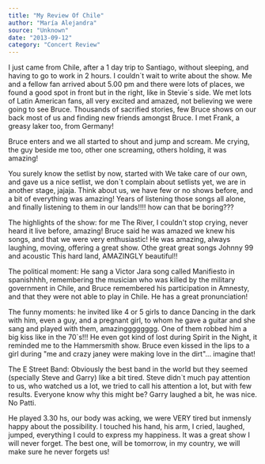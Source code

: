 ```yaml
---
title: "My Review Of Chile"
author: "María Alejandra"
source: "Unknown"
date: "2013-09-12"
category: "Concert Review"
---
```


I just came from Chile, after a 1 day trip to Santiago, without sleeping, and having to go to work in 2 hours. I couldn´t wait to write about the show. Me and a fellow fan arrived about 5.00 pm and there were lots of places, we found a good spot in front but in the right, like in Stevie´s side. We met lots of Latin American fans, all very excited and amazed, not believing we were going to see Bruce. Thousands of sacrified stories, few Bruce shows on our back most of us and finding new friends amongst Bruce. I met Frank, a greasy laker too, from Germany!

Bruce enters and we all started to shout and jump and scream. Me crying, the guy beside me too, other one screaming, others holding, it was amazing!

You surely know the setlist by now, started with We take care of our own, and gave us a nice setlist, we don´t complain about setlists yet, we are in another stage, jajaja. Think about us, we have few or no shows before, and a bit of everything was amazing! Years of listening those songs all alone, and finally listening to them in our lands!!!! how can that be boring???

The highlights of the show: for me The River, I couldn't stop crying, never heard it live before, amazing! Bruce said he was amazed we knew his songs, and that we were very enthusiastic! He was amazing, always laughing, moving, offering a great show. Othe great great songs Johnny 99 and acoustic This hard land, AMAZINGLY beautiful!!

The political moment: He sang a Victor Jara song called Manifiesto in spanishhhh, remembering the musician who was killed by the military government in Chile, and Bruce remembered his participation in Amnesty, and that they were not able to play in Chile. He has a great pronunciation!

The funny moments: he invited like 4 or 5 girls to dance Dancing in the dark with him, even a guy, and a pregnant girl, to whom he gave a guitar and she sang and played with them, amazingggggggg. One of them robbed him a big kiss like in the 70`s!!! He even got kind of lost during Spirit in the Night, it reminded me to the Hammersmith show. Bruce even kissed in the lips to a girl during "me and crazy janey were making love in the dirt"... imagine that!

The E Street Band: Obviously the best band in the world but they seemed (specially Steve and Garry) like a bit tired. Steve didn`t much pay attention to us, who watched us a lot, we tried to call his attention a lot, but with few results. Everyone know why this might be? Garry laughed a bit, he was nice. No Patti.

He played 3.30 hs, our body was acking, we were VERY tired but inmensly happy about the possibility. I touched his hand, his arm, I cried, laughed, jumped, everything I could to express my happiness. It was a great show I will never forget. The best one, will be tomorrow, in my country, we will make sure he never forgets us!
